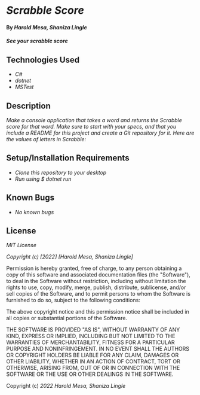 # _Scrabble Score_

#### By _**Harold Mesa, Shaniza Lingle**_

#### _See your scrabble score_

## Technologies Used

* _C#_
* _dotnet_
* _MSTest_


## Description

_Make a console application that takes a word and returns the Scrabble score for that word. Make sure to start with your specs, and that you include a README for this project and create a Git repository for it. Here are the values of letters in Scrabble:_

## Setup/Installation Requirements

* _Clone this repository to your desktop_
* _Run using $ dotnet run_

## Known Bugs

* _No known bugs_

## License

_MIT License_

_Copyright (c) [2022] [Harold Mesa, Shaniza Lingle]_

Permission is hereby granted, free of charge, to any person obtaining a copy
of this software and associated documentation files (the "Software"), to deal
in the Software without restriction, including without limitation the rights
to use, copy, modify, merge, publish, distribute, sublicense, and/or sell
copies of the Software, and to permit persons to whom the Software is
furnished to do so, subject to the following conditions:

The above copyright notice and this permission notice shall be included in all
copies or substantial portions of the Software.

THE SOFTWARE IS PROVIDED "AS IS", WITHOUT WARRANTY OF ANY KIND, EXPRESS OR
IMPLIED, INCLUDING BUT NOT LIMITED TO THE WARRANTIES OF MERCHANTABILITY,
FITNESS FOR A PARTICULAR PURPOSE AND NONINFRINGEMENT. IN NO EVENT SHALL THE
AUTHORS OR COPYRIGHT HOLDERS BE LIABLE FOR ANY CLAIM, DAMAGES OR OTHER
LIABILITY, WHETHER IN AN ACTION OF CONTRACT, TORT OR OTHERWISE, ARISING FROM,
OUT OF OR IN CONNECTION WITH THE SOFTWARE OR THE USE OR OTHER DEALINGS IN THE
SOFTWARE.

Copyright (c) _2022_ _Harold Mesa, Shaniza Lingle_
